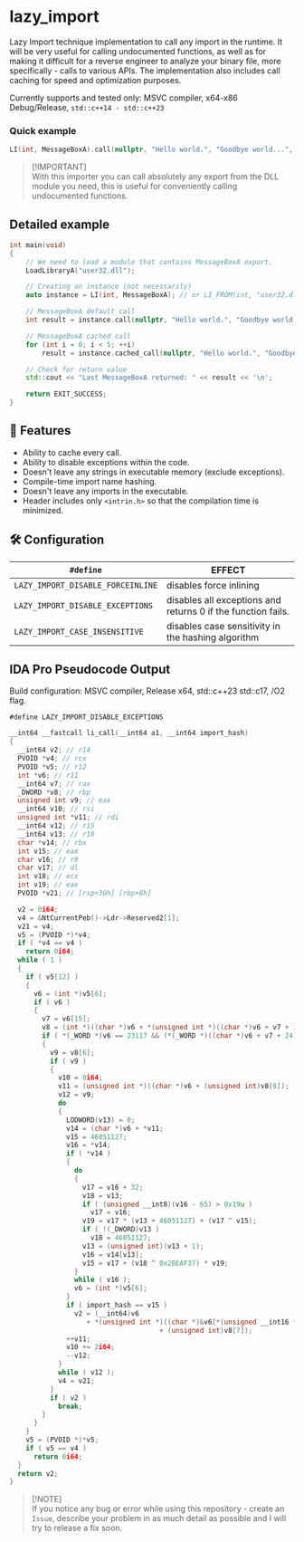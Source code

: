 # lazy_import

Lazy Import technique implementation to call any import in the runtime. It will be very useful for calling undocumented functions, as well as for making it difficult for a reverse engineer to analyze your binary file, more specifically - calls to various APIs.
The implementation also includes call caching for speed and optimization purposes.

Currently supports and tested only: MSVC compiler, x64-x86 Debug/Release, `std::c++14 - std::c++23`

### Quick example
```cpp
LI(int, MessageBoxA).call(nullptr, "Hello world.", "Goodbye world...", MB_OK);
```

> [!IMPORTANT]\
> With this importer you can call absolutely any export from the DLL module you need, this is useful for conveniently calling undocumented functions.

## Detailed example

```cpp
int main(void)
{
    // We need to load a module that contains MessageBoxA export.
    LoadLibraryA("user32.dll");

    // Creating an instance (not necessarily)
    auto instance = LI(int, MessageBoxA); // or LI_FROM(int, "user32.dll", MessageBoxA);

    // MessageBoxA default call
    int result = instance.call(nullptr, "Hello world.", "Goodbye world...", MB_OK);

    // MessageBoxA cached call
    for (int i = 0; i < 5; ++i)
        result = instance.cached_call(nullptr, "Hello world.", "Goodbye world...", MB_OK);

    // Check for return value
    std::cout << "Last MessageBoxA returned: " << result << '\n';

    return EXIT_SUCCESS;
}
```

## 🚀 Features

- Ability to cache every call.
- Ability to disable exceptions within the code.
- Doesn't leave any strings in executable memory (exclude exceptions).
- Compile-time import name hashing.
- Doesn't leave any imports in the executable.
- Header includes only `<intrin.h>` so that the compilation time is minimized.

## 🛠️ Configuration

| `#define`                                 | EFFECT                                                                                  |
| ----------------------------------------- | --------------------------------------------------------------------------------------- |
| `LAZY_IMPORT_DISABLE_FORCEINLINE`         | disables force inlining                                                                 |
| `LAZY_IMPORT_DISABLE_EXCEPTIONS`          | disables all exceptions and returns 0 if the function fails.                            |
| `LAZY_IMPORT_CASE_INSENSITIVE`            | disables case sensitivity in the hashing algorithm                                      |

## IDA Pro Pseudocode Output
Build configuration: MSVC compiler, Release x64, std::c++23 std::c17, /O2 flag.

`#define LAZY_IMPORT_DISABLE_EXCEPTIONS`
```c
__int64 __fastcall li_call(__int64 a1, __int64 import_hash)
{
  __int64 v2; // r14
  PVOID *v4; // rcx
  PVOID *v5; // r12
  int *v6; // r11
  __int64 v7; // rax
  _DWORD *v8; // rbp
  unsigned int v9; // eax
  __int64 v10; // rsi
  unsigned int *v11; // rdi
  __int64 v12; // r15
  __int64 v13; // r10
  char *v14; // rbx
  int v15; // eax
  char v16; // r9
  char v17; // dl
  int v18; // ecx
  int v19; // eax
  PVOID *v21; // [rsp+30h] [rbp+8h]

  v2 = 0i64;
  v4 = &NtCurrentPeb()->Ldr->Reserved2[1];
  v21 = v4;
  v5 = (PVOID *)*v4;
  if ( *v4 == v4 )
    return 0i64;
  while ( 1 )
  {
    if ( v5[12] )
    {
      v6 = (int *)v5[6];
      if ( v6 )
      {
        v7 = v6[15];
        v8 = (int *)((char *)v6 + *(unsigned int *)((char *)v6 + v7 + 136));
        if ( *(_WORD *)v6 == 23117 && (*(_WORD *)((char *)v6 + v7 + 24) != 523 || *(int *)((char *)v6 + v7 + 140)) )
        {
          v9 = v8[6];
          if ( v9 )
          {
            v10 = 0i64;
            v11 = (unsigned int *)((char *)v6 + (unsigned int)v8[8]);
            v12 = v9;
            do
            {
              LODWORD(v13) = 0;
              v14 = (char *)v6 + *v11;
              v15 = 46051127;
              v16 = *v14;
              if ( *v14 )
              {
                do
                {
                  v17 = v16 + 32;
                  v18 = v13;
                  if ( (unsigned __int8)(v16 - 65) > 0x19u )
                    v17 = v16;
                  v19 = v17 * (v13 + 46051127) + (v17 ^ v15);
                  if ( !(_DWORD)v13 )
                    v18 = 46051127;
                  v13 = (unsigned int)(v13 + 1);
                  v16 = v14[v13];
                  v15 = v17 + (v18 ^ 0x2BEAF37) * v19;
                }
                while ( v16 );
                v6 = (int *)v5[6];
              }
              if ( import_hash == v15 )
                v2 = (__int64)v6
                   + *(unsigned int *)((char *)&v6[*(unsigned __int16 *)((char *)v6 + v10 + (unsigned int)v8[9])]
                                     + (unsigned int)v8[7]);
              ++v11;
              v10 += 2i64;
              --v12;
            }
            while ( v12 );
            v4 = v21;
          }
          if ( v2 )
            break;
        }
      }
    }
    v5 = (PVOID *)*v5;
    if ( v5 == v4 )
      return 0i64;
  }
  return v2;
}
```

> [!NOTE]\
> If you notice any bug or error while using this repository - create an `Issue`, describe your problem in as much detail as possible and I will try to release a fix soon.
